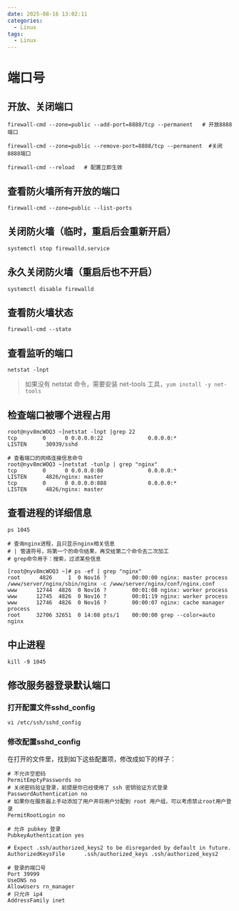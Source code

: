 ```yaml
---
date: 2025-08-16 13:02:11
categories:
  - Linux
tags:
  - Linux
---
```


# 端口号

## 开放、关闭端口

```shell
firewall-cmd --zone=public --add-port=8888/tcp --permanent   # 开放8888端口

firewall-cmd --zone=public --remove-port=8888/tcp --permanent  #关闭8888端口

firewall-cmd --reload   # 配置立即生效
```

## 查看防火墙所有开放的端口

```shell
firewall-cmd --zone=public --list-ports
```

## 关闭防火墙（临时，重启后会重新开启）

```shell
systemctl stop firewalld.service
```

## 永久关闭防火墙（重启后也不开启）

```shell
systemctl disable firewalld
```

## 查看防火墙状态

```shell
firewall-cmd --state
```

## 查看监听的端口

```shell
netstat -lnpt
```

> 如果没有 netstat 命令，需要安装 net-tools 工具，`yum install -y net-tools`

## 检查端口被哪个进程占用

```shell
root@nyv8mcWOQ3 ~]netstat -lnpt |grep 22
tcp        0      0 0.0.0.0:22              0.0.0.0:*               LISTEN      30939/sshd
```

```shell
# 查看端口的网络连接信息命令
root@nyv8mcWOQ3 ~]netstat -tunlp | grep "nginx"
tcp        0      0 0.0.0.0:80              0.0.0.0:*               LISTEN      4826/nginx: master
tcp        0      0 0.0.0.0:888             0.0.0.0:*               LISTEN      4826/nginx: master
```

## 查看进程的详细信息

```shell
ps 1045
```

```shell
# 查询nginx进程，且只显示nginx相关信息
# | 管道符号，将第一个的命令结果，再交给第二个命令去二次加工
# grep命令用于：搜索，过滤某些信息

[root@nyv8mcWOQ3 ~]# ps -ef | grep "nginx"
root      4826     1  0 Nov16 ?        00:00:00 nginx: master process /www/server/nginx/sbin/nginx -c /www/server/nginx/conf/nginx.conf
www      12744  4826  0 Nov16 ?        00:01:08 nginx: worker process
www      12745  4826  0 Nov16 ?        00:01:19 nginx: worker process
www      12746  4826  0 Nov16 ?        00:00:07 nginx: cache manager process
root     32706 32651  0 14:08 pts/1    00:00:00 grep --color=auto nginx
```

## 中止进程

```shell
kill -9 1045
```

## 修改服务器登录默认端口

### 打开配置文件sshd_config

```shell
vi /etc/ssh/sshd_config
```

### 修改配置sshd_config

在打开的文件里，找到如下这些配置项，修改成如下的样子：

```shell
# 不允许空密码
PermitEmptyPasswords no
# 关闭密码验证登录，前提是你已经使用了 ssh 密钥验证方式登录
PasswordAuthentication no
# 如果你在服务器上手动添加了用户并将用户分配到 root 用户组，可以考虑禁止root用户登录
PermitRootLogin no

# 允许 pubkey 登录
PubkeyAuthentication yes

# Expect .ssh/authorized_keys2 to be disregarded by default in future.
AuthorizedKeysFile      .ssh/authorized_keys .ssh/authorized_keys2

# 登录的端口号
Port 39999
UseDNS no
AllowUsers rn_manager
# 只允许 ip4
AddressFamily inet
```
